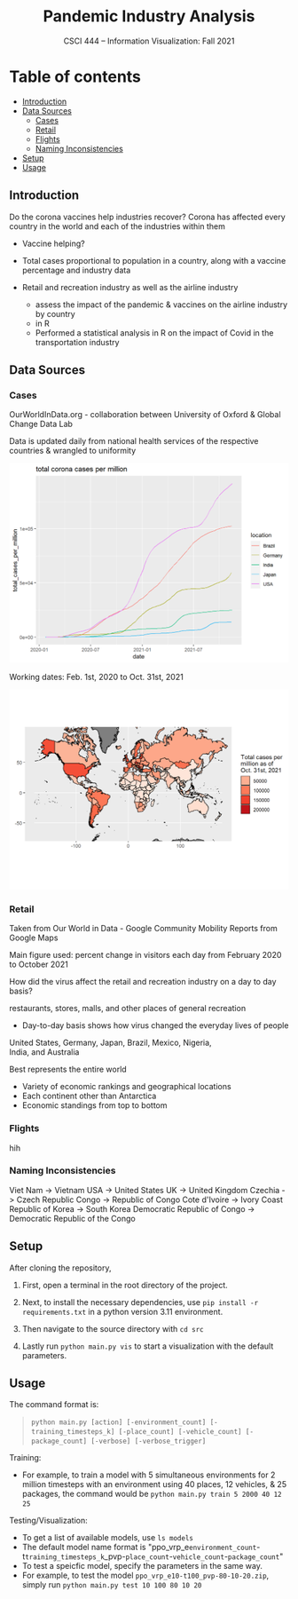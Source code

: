 <h1 style="text-align: center;" align="center">Pandemic Industry Analysis</h1>
<p style="text-align: center;" align="center">
	CSCI 444 – Information Visualization: Fall 2021<br>
</p>

# Table of contents
* [Introduction](#introduction)
* [Data Sources](#data-sources)
	* [Cases](#cases)
	* [Retail](#retail)
	* [Flights](#flights)
	* [Naming Inconsistencies](#naming-inconsistencies)
* [Setup](#setup)
* [Usage](#usage)

## Introduction <a name="introduction"></a>

Do the corona vaccines help industries recover?
Corona has affected every country in the world and each of the
industries within them
* Vaccine helping?
* Total cases proportional to population in a country, along with a
  vaccine percentage and industry data
* Retail and recreation industry as well as the airline industry

	* assess the impact of the pandemic & vaccines on the airline industry by country
	* in R
	* Performed a statistical analysis in R on the impact of Covid in the transportation industry

## Data Sources <a name="data sources"></a>

### Cases <a name="cases"></a>

OurWorldInData.org - collaboration between University of Oxford &
Global Change Data Lab

Data is updated daily from national
health services of the respective
countries & wrangled to uniformity

![Number of cases in selected countries](images/cases.png)

Working dates:
Feb. 1st, 2020 to
Oct. 31st, 2021

![Map showing number of cases globally](images/cases_map.png)

### Retail <a name="retail"></a>

Taken from Our World in Data - Google Community Mobility Reports from Google Maps

Main figure used: percent change in visitors each day from February 2020 to October 2021

How did the virus affect the retail and recreation industry on a day to day basis?

restaurants, stores, malls, and other places of general
recreation
* Day-to-day basis shows how virus changed the everyday lives of
  people

United States, Germany, Japan, Brazil, Mexico, Nigeria,    
India, and Australia

Best represents the entire world
* Variety of economic rankings and geographical locations
* Each continent other than Antarctica
* Economic standings from top to bottom

### Flights <a name="flights"></a>

hih

### Naming Inconsistencies <a name="naming-inconsistencies"></a>

Viet Nam -> Vietnam
USA -> United States
UK -> United Kingdom
Czechia -> Czech Republic
Congo -> Republic of Congo
Cote d'Ivoire -> Ivory Coast
Republic of Korea -> South Korea
Democratic Republic of Congo -> Democratic Republic of the Congo

## Setup <a name="setup"></a>

After cloning the repository,

1. First, open a terminal in the root directory of the project.

2. Next, to install the necessary dependencies, use `pip install -r requirements.txt` in a python version 3.11 environment.

3. Then navigate to the source directory with `cd src`

4. Lastly run `python main.py vis` to start a visualization with the default parameters.


## Usage <a name="usage"></a>

The command format is:

> `python main.py [action] [-environment_count] [-training_timesteps_k] [-place_count] [-vehicle_count] [-package_count] [-verbose] [-verbose_trigger]`

Training:
* For example, to train a model with 5 simultaneous environments for 2 million timesteps with an environment using 40 places, 12 vehicles, & 25 packages, the command would be `python main.py train 5 2000 40 12 25`

Testing/Visualization:
* To get a list of available models, use `ls models`
* The default model name format is "ppo_vrp_e`environment_count`-t`training_timesteps_k`_pvp-`place_count`-`vehicle_count`-`package_count`"
* To test a speicfic model, specify the parameters in the same way.
* For example, to test the model `ppo_vrp_e10-t100_pvp-80-10-20.zip`, simply run `python main.py test 10 100 80 10 20`
